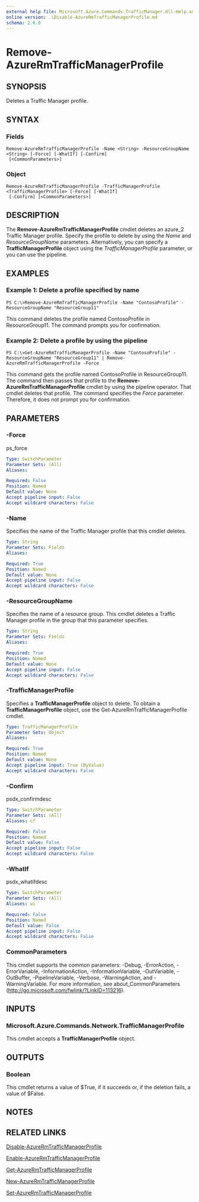 ```yaml
---
external help file: Microsoft.Azure.Commands.TrafficManager.dll-Help.xml
online version: .\Disable-AzureRmTrafficManagerProfile.md
schema: 2.0.0
---
```


# Remove-AzureRmTrafficManagerProfile

## SYNOPSIS
Deletes a Traffic Manager profile.

## SYNTAX

### Fields
```
Remove-AzureRmTrafficManagerProfile -Name <String> -ResourceGroupName <String> [-Force] [-WhatIf] [-Confirm]
 [<CommonParameters>]
```

### Object
```
Remove-AzureRmTrafficManagerProfile -TrafficManagerProfile <TrafficManagerProfile> [-Force] [-WhatIf]
 [-Confirm] [<CommonParameters>]
```

## DESCRIPTION
The **Remove-AzureRmTrafficManagerProfile** cmdlet deletes an azure_2 Traffic Manager profile.
Specify the profile to delete by using the *Name* and *ResourceGroupName* parameters.
Alternatively, you can specify a **TrafficManagerProfile** object using the *TrafficManagerProfile* parameter, or you can use the pipeline.

## EXAMPLES

### Example 1: Delete a profile specified by name
```
PS C:\>Remove-AzureRmTrafficManagerProfile -Name "ContosoProfile" -ResourceGroupName "ResourceGroup11"
```

This command deletes the profile named ContosoProfile in ResourceGroup11.
The command prompts you for confirmation.

### Example 2: Delete a profile by using the pipeline
```
PS C:\>Get-AzureRmTrafficManagerProfile -Name "ContosoProfile" -ResourceGroupName "ResourceGroup11" | Remove-AzureRmTrafficManagerProfile -Force
```

This command gets the profile named ContosoProfile in ResourceGroup11.
The command then passes that profile to the **Remove-AzureRmTrafficManagerProfile** cmdlet by using the pipeline operator.
That cmdlet deletes that profile.
The command specifies the *Force* parameter.
Therefore, it does not prompt you for confirmation.

## PARAMETERS

### -Force
ps_force

```yaml
Type: SwitchParameter
Parameter Sets: (All)
Aliases: 

Required: False
Position: Named
Default value: None
Accept pipeline input: False
Accept wildcard characters: False
```

### -Name
Specifies the name of the Traffic Manager profile that this cmdlet deletes.

```yaml
Type: String
Parameter Sets: Fields
Aliases: 

Required: True
Position: Named
Default value: None
Accept pipeline input: False
Accept wildcard characters: False
```

### -ResourceGroupName
Specifies the name of a resource group.
This cmdlet deletes a Traffic Manager profile in the group that this parameter specifies.

```yaml
Type: String
Parameter Sets: Fields
Aliases: 

Required: True
Position: Named
Default value: None
Accept pipeline input: False
Accept wildcard characters: False
```

### -TrafficManagerProfile
Specifies a **TrafficManagerProfile** object to delete.
To obtain a **TrafficManagerProfile** object, use the Get-AzureRmTrafficManagerProfile cmdlet.

```yaml
Type: TrafficManagerProfile
Parameter Sets: Object
Aliases: 

Required: True
Position: Named
Default value: None
Accept pipeline input: True (ByValue)
Accept wildcard characters: False
```

### -Confirm
psdx_confirmdesc

```yaml
Type: SwitchParameter
Parameter Sets: (All)
Aliases: cf

Required: False
Position: Named
Default value: False
Accept pipeline input: False
Accept wildcard characters: False
```

### -WhatIf
psdx_whatifdesc

```yaml
Type: SwitchParameter
Parameter Sets: (All)
Aliases: wi

Required: False
Position: Named
Default value: False
Accept pipeline input: False
Accept wildcard characters: False
```

### CommonParameters
This cmdlet supports the common parameters: -Debug, -ErrorAction, -ErrorVariable, -InformationAction, -InformationVariable, -OutVariable, -OutBuffer, -PipelineVariable, -Verbose, -WarningAction, and -WarningVariable. For more information, see about_CommonParameters (http://go.microsoft.com/fwlink/?LinkID=113216).

## INPUTS

### Microsoft.Azure.Commands.Network.TrafficManagerProfile
This cmdlet accepts a **TrafficManagerProfile** object.

## OUTPUTS

### Boolean
This cmdlet returns a value of $True, if it succeeds or, if the deletion fails, a value of $False.

## NOTES

## RELATED LINKS

[Disable-AzureRmTrafficManagerProfile](.\Disable-AzureRmTrafficManagerProfile.md)

[Enable-AzureRmTrafficManagerProfile](.\Enable-AzureRmTrafficManagerProfile.md)

[Get-AzureRmTrafficManagerProfile](.\Get-AzureRmTrafficManagerProfile.md)

[New-AzureRmTrafficManagerProfile](.\New-AzureRmTrafficManagerProfile.md)

[Set-AzureRmTrafficManagerProfile](.\Set-AzureRmTrafficManagerProfile.md)

